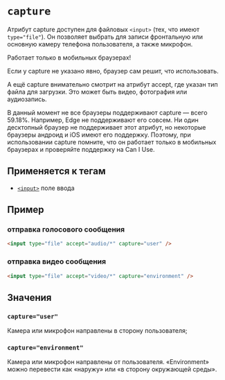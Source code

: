 # `capture`

Атрибут capture доступен для файловых `<input>` (тех, что имеют `type="file"`). Он позволяет выбрать для записи фронтальную или основную камеру телефона пользователя, а также микрофон.

Работает только в мобильных браузерах!

Если у capture не указано явно, браузер сам решит, что использовать.

А ещё capture внимательно смотрит на атрибут accept, где указан тип файла для загрузки. Это может быть видео, фотография или аудиозапись.

В данный момент не все браузеры поддерживают capture — всего 59.18%. Например, Edge не поддерживают его совсем. Ни один десктопный браузер не поддерживает этот атрибут, но некоторые браузеры андроид и iOS имеют его поддержку. Поэтому, при использовании capture помните, что он работает только в мобильных браузерах и проверяйте поддержку на Can I Use.

## Применяется к тегам

- [`<input>`](<../TAGS FORM/input.md>) поле ввода

## Пример

### отправка голосового сообщения

```html
<input type="file" accept="audio/*" capture="user" />
```

### отправка видео сообщения

```html
<input type="file" accept="video/*" capture="environment" />
```

## Значения

### `capture="user"`

Камера или микрофон направлены в сторону пользователя;

### `capture="environment"`

Камера или микрофон направлены от пользователя. «Environment» можно перевести как «наружу» или «в сторону окружающей среды».
